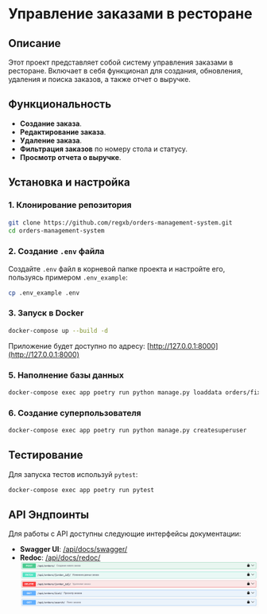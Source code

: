 # Управление заказами в ресторане

## Описание
Этот проект представляет собой систему управления заказами в ресторане. Включает в себя функционал для создания, обновления, удаления и поиска заказов, а также отчет о выручке.

## Функциональность
- **Создание заказа**.
- **Редактирование заказа**.
- **Удаление заказа**.
- **Фильтрация заказов** по номеру стола и статусу.
- **Просмотр отчета о выручке**.

## Установка и настройка
### 1. Клонирование репозитория
```sh
git clone https://github.com/regxb/orders-management-system.git
cd orders-management-system
```

### 2. Создание `.env` файла
Создайте `.env` файл в корневой папке проекта и настройте его, пользуясь примером `.env_example`:
```sh
cp .env_example .env
```

### 3. Запуск в Docker
```sh
docker-compose up --build -d
```
Приложение будет доступно по адресу: [http://127.0.0.1:8000](http://127.0.0.1:8000)

### 5. Наполнение базы данных
```sh
docker-compose exec app poetry run python manage.py loaddata orders/fixtures/orders.json
```

### 6. Создание суперпользователя
```sh
docker-compose exec app poetry run python manage.py createsuperuser
```

## Тестирование
Для запуска тестов используй `pytest`:
```sh
docker-compose exec app poetry run pytest
```

## API Эндпоинты
Для работы с API доступны следующие интерфейсы документации:
- **Swagger UI**: [/api/docs/swagger/](http://127.0.0.1:8000/api/docs/swagger/)
- **Redoc**: [/api/docs/redoc/](http://127.0.0.1:8000/api/docs/redoc/)
![img.png](img.png)
